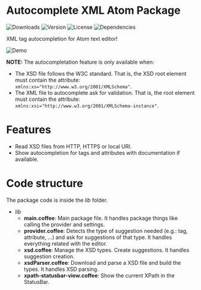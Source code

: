 # Autocomplete XML Atom Package

![Downloads](https://img.shields.io/apm/dm/autocomplete-xml.svg)
![Version](https://img.shields.io/apm/v/autocomplete-xml.svg)
![License](https://img.shields.io/apm/l/autocomplete-xml.svg)
![Dependencies](https://david-dm.org/pleonex/atom-autocomplete-xml.svg)


XML tag autocompletion for Atom text editor!

![Demo](https://raw.githubusercontent.com/pleonex/atom-autocomplete-xml/master/demo.gif)

**NOTE:** The autocompletation feature is only available when:
* The XSD file follows the W3C standard. That is, the XSD root element must contain the attribute: `xmlns:xs="http://www.w3.org/2001/XMLSchema"`.
* The XML file to autocomplete ask for validation. That is, the root element must contain the attribute: `xmlns:xsi="http://www.w3.org/2001/XMLSchema-instance"`.

# Features
* Read XSD files from HTTP, HTTPS or local URI.
* Show autocompletion for tags and attributes with documentation if available.

# Code structure
The package code is inside the *lib* folder.

* *lib*
    * **main.coffee**: Main package file. It handles package things like calling the provider and settings.
    * **provider.coffee**: Detects the type of suggestion needed (e.g.: tag, attribute, ...) and ask for suggestions of that type. It handles everything related with the editor.
    * **xsd.coffee**: Manage the XSD types. Create suggestions. It handles suggestion creation.
    * **xsdParser.coffee**: Download and parse a XSD file and build the types. It handles XSD parsing.
    * **xpath-statusbar-view.coffee**: Show the current XPath in the StatusBar.

